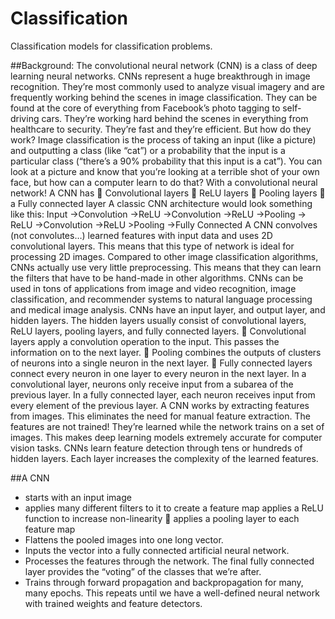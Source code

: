 # Classification
Classification models for classification problems.

##Background:
The convolutional neural network (CNN) is a class of deep learning neural networks. CNNs represent a huge breakthrough in image recognition. They’re most commonly used to analyze visual imagery and are frequently working behind the scenes in image classification. They can be found at the core of everything from Facebook’s photo tagging to self-driving cars. They’re working hard behind the scenes in everything from healthcare to security. They’re fast and they’re efficient. But how do they work? Image classification is the process of taking an input (like a picture) and outputting a class (like “cat”) or a probability that the input is a particular class (“there’s a 90% probability that this input is a cat”). You can look at a picture and know that you’re looking at a terrible shot of your own face, but how can a computer learn to do that? With a convolutional neural network! A CNN has  Convolutional layers  ReLU layers  Pooling layers  a Fully connected layer A classic CNN architecture would look something like this: Input ->Convolution ->ReLU ->Convolution ->ReLU ->Pooling -> ReLU ->Convolution ->ReLU >Pooling ->Fully Connected 
A CNN convolves (not convolutes…) learned features with input data and uses 2D convolutional layers. This means that this type of network is ideal for processing 2D images. Compared to other image classification algorithms, CNNs actually use very little preprocessing. This means that they can learn the filters that have to be hand-made in other algorithms. CNNs can be used in tons of applications from image and video recognition, image classification, and recommender systems to natural language processing and medical image analysis. CNNs have an input layer, and output layer, and hidden layers. The hidden layers usually consist of convolutional layers, ReLU layers, pooling layers, and fully connected layers.  Convolutional layers apply a convolution operation to the input. This passes the information on to the next layer.  Pooling combines the outputs of clusters of neurons into a single neuron in the next layer.  Fully connected layers connect every neuron in one layer to every neuron in the next layer. In a convolutional layer, neurons only receive input from a subarea of the previous layer. In a fully connected layer, each neuron receives input from every element of the previous layer. A CNN works by extracting features from images. This eliminates the need for manual feature extraction. The features are not trained! They’re learned while the network trains on a set of images. This makes deep learning models extremely accurate for computer vision tasks. CNNs learn feature detection through tens or hundreds of hidden layers. Each layer increases the complexity of the learned features. 

##A CNN 
* starts with an input image 
* applies many different filters to it to create a feature map applies a ReLU function to increase non-linearity  applies a pooling layer to each feature map
* Flattens the pooled images into one long vector. 
* Inputs the vector into a fully connected artificial neural network.
* Processes the features through the network. The final fully connected layer provides the “voting” of the classes that we’re after.
* Trains through forward propagation and backpropagation for many, many epochs. This repeats until we have a well-defined neural network with trained weights and feature detectors.
